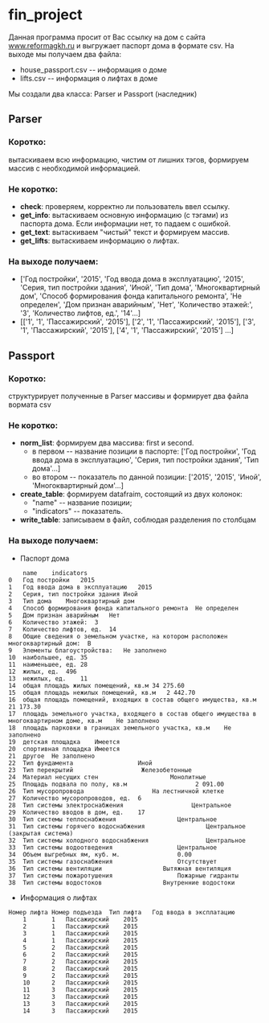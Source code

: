 # fin_project
Данная программа просит от Вас ссылку на дом с сайта www.reformagkh.ru и выгружает паспорт дома в формате csv. На выходе мы получаем два файла:
+ house_passport.csv -- информация о доме
+ lifts.csv -- информация о лифтах в доме

Мы создали два класса: Parser и Passport (наследник)
## Parser
### Коротко: 
вытаскиваем всю информацию, чистим от лишних тэгов, формируем массив с необходимой информацией.
### Не коротко:
+ **check**: проверяем, корректно ли пользователь ввел ссылку.
+ **get_info**: вытаскиваем основную информацию (с тэгами) из паспорта дома. Если информации нет, то падаем с ошибкой.
+ **get_text**: вытаскиваем "чистый" текст и формируем массив.
+ **get_lifts**: вытаскиваем информацию о лифтах.

### На выходе получаем:
+ ['Год постройки', '2015', 'Год ввода дома в эксплуатацию', '2015', 'Серия, тип постройки здания', 'Иной', 'Тип дома', 'Многоквартирный дом', 'Способ формирования фонда капитального ремонта', 'Не определен', 'Дом признан аварийным', 'Нет', 'Количество этажей:', '3', 'Количество лифтов, ед.', '14'...]
+ [['1', '1', 'Пассажирский', '2015'], ['2', '1', 'Пассажирский', '2015'], ['3', '1', 'Пассажирский', '2015'], ['4', '1', 'Пассажирский', '2015'] ...]

## Passport
### Коротко:
структурирует полученные в Parser массивы и формирует два файла вормата csv
### Не коротко:
+ **norm_list**: формируем два массива: first и second. 
  + в первом -- название позиции в паспорте: ['Год постройки', 'Год ввода дома в эксплуатацию', 'Серия, тип постройки здания', 'Тип дома'...]
  + во втором -- показатель по данной позиции: ['2015', '2015', 'Иной', 'Многоквартирный дом'...]
+ **create_table**: формируем datafraim, состоящий из двух колонок: 
  + "name" -- название позиции;  
  + "indicators" -- показатель.
+ **write_table**: записываем в файл, соблюдая разделения по столбцам

### На выходе получаем:
+ Паспорт дома
```
	name	indicators
0	Год постройки	2015
1	Год ввода дома в эксплуатацию	2015
2	Серия, тип постройки здания	Иной
3	Тип дома	Многоквартирный дом
4	Способ формирования фонда капитального ремонта	Не определен
5	Дом признан аварийным	Нет
6	Количество этажей:	3
7	Количество лифтов, ед.	14
8	Общие сведения о земельном участке, на котором расположен многоквартирный дом:	B
9	Элементы благоустройства:	Не заполнено
10	наибольшее, ед.	35
11	наименьшее, ед.	28
12	жилых, ед.	496
13	нежилых, ед.	11
14	общая площадь жилых помещений, кв.м	34 275.60
15	общая площадь нежилых помещений, кв.м	2 442.70
16	общая площадь помещений, входящих в состав общего имущества, кв.м	21 173.30
17	площадь земельного участка, входящего в состав общего имущества в многоквартирном доме, кв.м	Не заполнено
18	площадь парковки в границах земельного участка, кв.м	Не заполнено
19	детская площадка	Имеется
20	спортивная площадка	Имеется
21	другое	Не заполнено
22	Тип фундамента	                Иной            
23	Тип перекрытий	                 Железобетонные            
24	Материал несущих стен	                 Монолитные            
25	Площадь подвала по полу, кв.м	                2 091.00            
26	Тип мусоропровода	                На лестничной клетке            
27	Количество мусоропроводов, ед.	6
28	Тип системы электроснабжения	               Центральное            
29	Количество вводов в дом, ед.	17
30	Тип системы теплоснабжения	               Центральное            
31	Тип системы горячего водоснабжения	               Центральное (закрытая система)            
32	Тип системы холодного водоснабжения	               Центральное            
33	Тип системы водоотведения	               Центральное            
34	Объем выгребных ям, куб. м.	               0.00            
35	Тип системы газоснабжения	               Отсутствует            
36	Тип системы вентиляции	               Вытяжная вентиляция            
37	Тип системы пожаротушения	               Пожарные гидранты            
38	Тип системы водостоков	               Внутренние водостоки            
```
+ Информация о лифтах
```
Номер лифта	Номер подъезда	Тип лифта	Год ввода в эксплатацию
	1		1	Пассажирский	2015
	2		1	Пассажирский	2015
	3		1	Пассажирский	2015
	4		1	Пассажирский	2015
	5		2	Пассажирский	2015
	6		2	Пассажирский	2015
	7		2	Пассажирский	2015
	8		2	Пассажирский	2015
	9		2	Пассажирский	2015
	10		2	Пассажирский	2015
	11		3	Пассажирский	2015
	12		3	Пассажирский	2015
	13		3	Пассажирский	2015
	14		3	Пассажирский	2015
```
